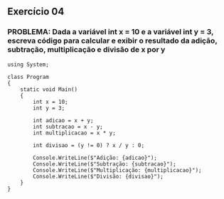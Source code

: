 ## **Exercício 04**

### **PROBLEMA:** Dada a variável int x = 10 e a variável int y = 3, escreva código para calcular e exibir o resultado da adição, subtração, multiplicação e divisão de x por y

```
using System;

class Program
{
    static void Main()
    {
        int x = 10;
        int y = 3;

        int adicao = x + y;
        int subtracao = x - y;
        int multiplicacao = x * y;
           
        int divisao = (y != 0) ? x / y : 0;

        Console.WriteLine($"Adição: {adicao}");
        Console.WriteLine($"Subtração: {subtracao}");
        Console.WriteLine($"Multiplicação: {multiplicacao}");
        Console.WriteLine($"Divisão: {divisao}");
    }
}

``` 